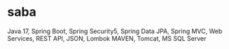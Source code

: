 # saba
Java 17,
Spring Boot,
Spring Security5,
Spring Data JPA,
Spring MVC,
Web Services,
REST API,
JSON,
Lombok
MAVEN,
Tomcat,
MS SQL Server
